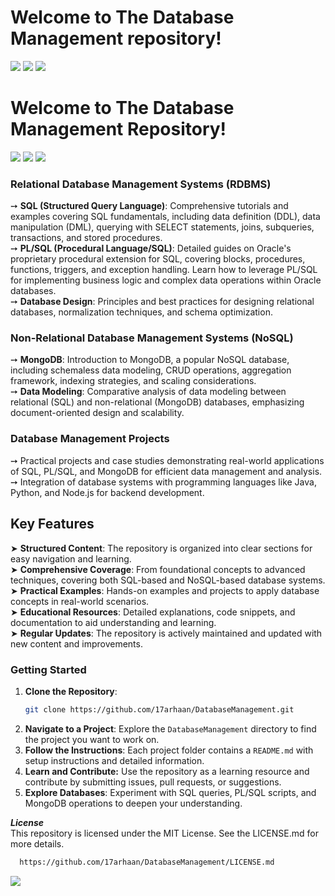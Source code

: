 <h1>
  Welcome to The Database Management repository! 
</h1>
<img src="https://user-images.githubusercontent.com/73097560/115834477-dbab4500-a447-11eb-908a-139a6edaec5c.gif">

<img src="https://media.geeksforgeeks.org/wp-content/uploads/20230818181616/Types-of-OOPS-2.gif">

<img src="https://user-images.githubusercontent.com/73097560/115834477-dbab4500-a447-11eb-908a-139a6edaec5c.gif">

<h1>
  Welcome to The Database Management Repository!
</h1>
<img src="https://user-images.githubusercontent.com/73097560/115834477-dbab4500-a447-11eb-908a-139a6edaec5c.gif">

<img src="https://media.licdn.com/dms/image/D4D12AQFdPSdsKIbf3Q/article-cover_image-shrink_720_1280/0/1693213036554?e=2147483647&v=beta&t=ttfAs1qRT8yukeU3V4xj7G5wLyVmb6Qfpye1qYmpbmM">

<img src="https://user-images.githubusercontent.com/73097560/115834477-dbab4500-a447-11eb-908a-139a6edaec5c.gif">
<h3>Relational Database Management Systems (RDBMS)</h3>

➙  **SQL (Structured Query Language)**: Comprehensive tutorials and examples covering SQL fundamentals, including data definition (DDL), data manipulation (DML), querying with SELECT statements, joins, subqueries, transactions, and stored procedures.
<br/>
➙  **PL/SQL (Procedural Language/SQL)**: Detailed guides on Oracle's proprietary procedural extension for SQL, covering blocks, procedures, functions, triggers, and exception handling. Learn how to leverage PL/SQL for implementing business logic and complex data operations within Oracle databases.
<br/>
➙  **Database Design**: Principles and best practices for designing relational databases, normalization techniques, and schema optimization.
<br/>
<h3>Non-Relational Database Management Systems (NoSQL)</h3>

➙  **MongoDB**: Introduction to MongoDB, a popular NoSQL database, including schemaless data modeling, CRUD operations, aggregation framework, indexing strategies, and scaling considerations.
<br/>
➙  **Data Modeling**: Comparative analysis of data modeling between relational (SQL) and non-relational (MongoDB) databases, emphasizing document-oriented design and scalability.
<br/>
<h3>Database Management Projects</h3>

➙  Practical projects and case studies demonstrating real-world applications of SQL, PL/SQL, and MongoDB for efficient data management and analysis.
<br/>
➙  Integration of database systems with programming languages like Java, Python, and Node.js for backend development.
<br/>
<h2>Key Features</h2>

➤  **Structured Content**: The repository is organized into clear sections for easy navigation and learning.
<br/>
➤  **Comprehensive Coverage**: From foundational concepts to advanced techniques, covering both SQL-based and NoSQL-based database systems.
<br/>
➤  **Practical Examples**: Hands-on examples and projects to apply database concepts in real-world scenarios.
<br/>
➤  **Educational Resources**: Detailed explanations, code snippets, and documentation to aid understanding and learning.
<br/>
➤  **Regular Updates**: The repository is actively maintained and updated with new content and improvements.
<br/>

### Getting Started

1. **Clone the Repository**: 
    ```bash
    git clone https://github.com/17arhaan/DatabaseManagement.git
    ```
2. **Navigate to a Project**: Explore the `DatabaseManagement` directory to find the project you want to work on.
3. **Follow the Instructions**: Each project folder contains a `README.md` with setup instructions and detailed information.
4. **Learn and Contribute:** Use the repository as a learning resource and contribute by submitting issues, pull requests, or suggestions.
5. **Explore Databases**: Experiment with SQL queries, PL/SQL scripts, and MongoDB operations to deepen your understanding.

***License***
<br/>
This repository is licensed under the MIT License. See the LICENSE.md for more details.
   
  ```bash
    https://github.com/17arhaan/DatabaseManagement/LICENSE.md
  ```


<a href="https://github.com/17arhaan" target="_blank"><img src="https://img.shields.io/badge/GitHub-100000?style=for-the-badge&logo=github&logoColor=white" target="_blank"></a>